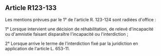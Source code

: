 Article R123-133
----
Les mentions prévues par le 1° de l'article R. 123-124 sont radiées d'office :

1° Lorsque intervient une décision de réhabilitation, de relevé d'incapacité ou
d'amnistie faisant disparaître l'incapacité ou l'interdiction ;

2° Lorsque arrive le terme de l'interdiction fixé par la juridiction en
application de l'article L. 653-11.
